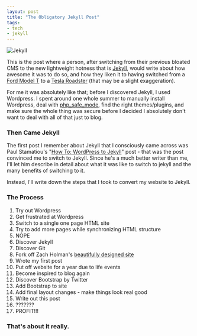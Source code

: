 ```yaml
---
layout: post
title: "The Obligatory Jekyll Post"
tags:
- tech
- jekyll
---
```


![Jekyll](http://f.cl.ly/items/2p3o430v3y0v0x3k0S2S/Jekyll.png)

This is the post where a person, after switching from their previous bloated CMS to the new lightweight hotness that is [Jekyll](https://github.com/mojombo/jekyll), would write about how awesome it was to do so, and how they liken it to having switched from a [Ford Model T](https://en.wikipedia.org/wiki/Ford_Model_T) to a [Tesla Roadster](http://www.teslamotors.com/roadster/gallery) (that may be a slight exaggeration). 

For me it was absolutely like that; before I discovered Jekyll, I used Wordpress. I spent around one whole summer to manually install Wordpress, deal with [php_safe_mode](https://encrypted.google.com/search?q=php%20safe_mode%20nearlyfreespeech), find the right themes/plugins, and make sure the whole thing was secure before I decided I absolutely don't want to deal with all of that just to blog.

### Then Came Jekyll

The first post I remember about Jekyll that I consciously came across was Paul Stamatiou's "[How To: WordPress to Jekyll](http://paulstamatiou.com/how-to-wordpress-to-jekyll)" post - that was the post convinced me to switch to Jekyll. Since he's a much better writer than me, I'll let him describe in detail about what it was like to switch to jekyll and the many benefits of switching to it.

Instead, I'll write down the steps that I took to convert my website to Jekyll.

### The Process

1. Try out Wordpress
2. Get frustrated at Wordpress
3. Switch to a single one page HTML site
4. Try to add more pages while synchronizing HTML structure
5. NOPE
6. Discover Jekyll
7. Discover Git
8. Fork off Zach Holman's [beautifully designed site](http://zachholman.com/)
9. Wrote my first post
10. Put off website for a year due to life events
13. Become inspired to blog again
11. Discover Bootstrap by Twitter
12. Add Bootstrap to site
14. Add final layout changes - make things look real good
15. Write out this post
16. ???????
17. PROFIT!!!

### That's about it really.

